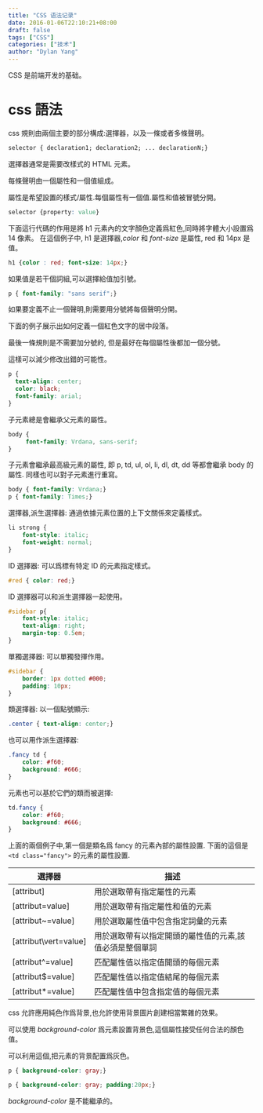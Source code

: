 ```yaml
---
title: "CSS 语法记录"
date: 2016-01-06T22:10:21+08:00
draft: false
tags: ["CSS"]
categories: ["技术"]
author: "Dylan Yang"
---
```


CSS 是前端开发的基础。
<!--more-->

# css 語法
css 規則由兩個主要的部分構成:選擇器，以及一條或者多條聲明。

``` css
selector { declaration1; declaration2; ... declarationN;}
```

選擇器通常是需要改樣式的 HTML 元素。

每條聲明由一個屬性和一個值組成。

屬性是希望設置的樣式/屬性.每個屬性有一個值.屬性和值被冒號分開。

``` css
selector {property: value}
```

下面這行代碼的作用是將 h1 元素內的文字顏色定義爲紅色,同時將字體大小設置爲 14 像素。
在這個例子中, h1 是選擇器,*color* 和 *font-size* 是屬性, red 和 14px 是值。

``` css
h1 {color : red; font-size: 14px;}
```

如果值是若干個詞組,可以選擇給值加引號。

``` css
p { font-family: "sans serif";}
```

如果要定義不止一個聲明,則需要用分號將每個聲明分開。

下面的例子展示出如何定義一個紅色文字的居中段落。

最後一條規則是不需要加分號的, 但是最好在每個屬性後都加一個分號。

這樣可以減少修改出錯的可能性。

``` css
p {
  text-align: center;
  color: black;
  font-family: arial;
}
```

子元素總是會繼承父元素的屬性。

``` css
body {
     font-family: Vrdana, sans-serif;
}
```

子元素會繼承最高級元素的屬性, 即 p, td, ul, ol, li, dl, dt, dd 等都會繼承 body 的屬性. 同樣也可以對子元素進行重寫。

``` css
body { font-family: Vrdana;}
p { font-family: Times;}
```

選擇器,派生選擇器: 通過依據元素位置的上下文關係來定義樣式。

``` css
li strong {
    font-style: italic;
    font-weight: normal;
}
```

ID 選擇器: 可以爲標有特定 ID 的元素指定樣式。

``` css
#red { color: red;}
```

ID 選擇器可以和派生選擇器一起使用。

``` css
#sidebar p{
    font-style: italic;
    text-align: right;
    margin-top: 0.5em;
}
```

單獨選擇器: 可以單獨發揮作用。

``` css
#sidebar {
    border: 1px dotted #000;
    padding: 10px;
}
```

類選擇器: 以一個點號顯示:

``` css
.center { text-align: center;}
```

也可以用作派生選擇器:

``` css
.fancy td {
    color: #f60;
    background: #666;
}
```

元素也可以基於它們的類而被選擇:

``` css
td.fancy {
    color: #f60;
    background: #666;
}
```

上面的兩個例子中,第一個是類名爲 fancy 的元素內部的屬性設置. 下面的這個是 `<td class="fancy">` 的元素的屬性設置.


| 選擇器                 | 描述                                                    |
|-----------------------|---------------------------------------------------------|
| [attribut]            | 用於選取帶有指定屬性的元素                              |
| [attribut=value]      | 用於選取帶有指定屬性和值的元素                          |
| [attribut~=value]     | 用於選取屬性值中包含指定詞彙的元素                      |
| [attribut\vert=value] | 用於選取帶有以指定開頭的屬性值的元素,該值必須是整個單詞 |
| [attribut^=value]     | 匹配屬性值以指定值開頭的每個元素                        |
| [attribut$=value]     | 匹配屬性值以指定值結尾的每個元素                        |
| [attribut*=value]     | 匹配屬性值中包含指定值的每個元素                        |

css 允許應用純色作爲背景,也允許使用背景圖片創建相當繁雜的效果。

可以使用 *background-color* 爲元素設置背景色,這個屬性接受任何合法的顏色值。

可以利用這個,把元素的背景配置爲灰色。

``` css
p { background-color: gray;}

p { background-color: gray; padding:20px;}
```

*background-color* 是不能繼承的。

